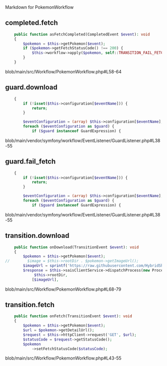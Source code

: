 Markdown for PokemonWorkflow



## completed.fetch

```php
    public function asFetchCompleted(CompletedEvent $event): void
    {
        $pokemon = $this->getPokemon($event);
        if ($pokemon->getFetchStatusCode() !== 200) {
            $this->workflow->apply($pokemon, self::TRANSITION_FAIL_FETCH);
        }
    }
```
blob/main/src/Workflow/PokemonWorkflow.php#L58-64
        
    

## guard.download

```php
    {
        if (!isset($this->configuration[$eventName])) {
            return;
        }

        $eventConfiguration = (array) $this->configuration[$eventName];
        foreach ($eventConfiguration as $guard) {
            if ($guard instanceof GuardExpression) {
```
blob/main/vendor/symfony/workflow/EventListener/GuardListener.php#L38-55
        
    
## guard.fail_fetch

```php
    {
        if (!isset($this->configuration[$eventName])) {
            return;
        }

        $eventConfiguration = (array) $this->configuration[$eventName];
        foreach ($eventConfiguration as $guard) {
            if ($guard instanceof GuardExpression) {
```
blob/main/vendor/symfony/workflow/EventListener/GuardListener.php#L38-55
        
    

## transition.download

```php
    public function onDownload(TransitionEvent $event): void
    {
        $pokemon = $this->getPokemon($event);
//        $image = $this->rootDir . $pokemon->getImageUrl();
        $imageUrl = sprintf('https://raw.githubusercontent.com/HybridShivam/Pokemon/master/assets/images/%03d.png', $pokemon->getId());
        $response = $this->saisClientService->dispatchProcess(new ProcessPayload(
             $this->rootDir,
            [$imageUrl],
```
blob/main/src/Workflow/PokemonWorkflow.php#L68-79
        
    
## transition.fetch

```php
    public function onFetch(TransitionEvent $event): void
    {
        $pokemon = $this->getPokemon($event);
        $url = $pokemon->getDetailUrl();
        $request = $this->httpClient->request('GET', $url);
        $statusCode = $request->getStatusCode();
        $pokemon
            ->setFetchStatusCode($statusCode);
```
blob/main/src/Workflow/PokemonWorkflow.php#L43-55
        
    